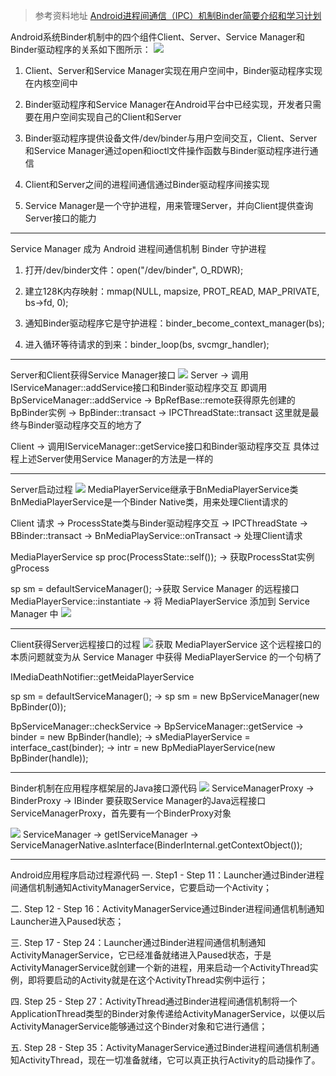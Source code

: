 > 参考资料地址
> [Android进程间通信（IPC）机制Binder简要介绍和学习计划](https://blog.csdn.net/Luoshengyang/article/details/6618363?ops_request_misc=%257B%2522request%255Fid%2522%253A%2522160152745619195188343406%2522%252C%2522scm%2522%253A%252220140713.130102334.pc%255Fblog.%2522%257D&request_id=160152745619195188343406&biz_id=0&utm_medium=distribute.pc_search_result.none-task-blog-2~blog~first_rank_v2~rank_blog_v1-1-6618363.pc_v2_rank_blog_v1&utm_term=Binder&spm=1018.2118.3001.4187)



Android系统Binder机制中的四个组件Client、Server、Service Manager和Binder驱动程序的关系如下图所示：
![](0_13110996490rZN.gif.png)
1. Client、Server和Service Manager实现在用户空间中，Binder驱动程序实现在内核空间中

2. Binder驱动程序和Service Manager在Android平台中已经实现，开发者只需要在用户空间实现自己的Client和Server

3. Binder驱动程序提供设备文件/dev/binder与用户空间交互，Client、Server和Service Manager通过open和ioctl文件操作函数与Binder驱动程序进行通信

4. Client和Server之间的进程间通信通过Binder驱动程序间接实现

5. Service Manager是一个守护进程，用来管理Server，并向Client提供查询Server接口的能力
----
Service Manager 成为 Android 进程间通信机制 Binder 守护进程
1. 打开/dev/binder文件：open("/dev/binder", O_RDWR);

2. 建立128K内存映射：mmap(NULL, mapsize, PROT_READ, MAP_PRIVATE, bs->fd, 0);

3. 通知Binder驱动程序它是守护进程：binder_become_context_manager(bs);

4. 进入循环等待请求的到来：binder_loop(bs, svcmgr_handler);
----
Server和Client获得Service Manager接口
![](0_1311363642X5Cd.gif.jpg)
Server -> 调用IServiceManager::addService接口和Binder驱动程序交互
即调用BpServiceManager::addService -> BpRefBase::remote获得原先创建的BpBinder实例 -> BpBinder::transact -> IPCThreadState::transact
这里就是最终与Binder驱动程序交互的地方了
<!--
IPCThreadState有一个ProcessState类型的成中变量mProcess，而mProcess有一个成员变量mDriverFD，它是设备文件/dev/binder的打开文件描述符，因此，IPCThreadState就相当于间接在拥有了设备文件/dev/binder的打开文件描述符，于是，便可以与Binder驱动程序交互了。
-->
Client -> 调用IServiceManager::getService接口和Binder驱动程序交互
具体过程上述Server使用Service Manager的方法是一样的

----
Server启动过程
![](0_1311479168os88.gif.jpg)
MediaPlayerService继承于BnMediaPlayerService类
BnMediaPlayerService是一个Binder Native类，用来处理Client请求的

Client 请求 -> ProcessState类与Binder驱动程序交互 -> IPCThreadState -> BBinder::transact -> BnMediaPlayService::onTransact -> 处理Client请求

MediaPlayerService
sp<ProcessState> proc(ProcessState::self()); -> 获取ProcessStat实例gProcess
<!--
open文件操作函数来打开/dev/binder设备文件
调用ioctl文件控制函数来分别执行BINDER_VERSION和BINDER_SET_MAX_THREADS两个命令来和Binder驱动程序进行交互，前者用于获得当前Binder驱动程序的版本号，后者用于通知Binder驱动程序，MediaPlayerService最多可同时启动15个线程来处理Client端的请求。
-->
sp<IServiceManager> sm = defaultServiceManager(); ->获取 Service Manager 的远程接口
MediaPlayerService::instantiate -> 将 MediaPlayerService 添加到 Service Manager 中
![](0_1311530322F5jj.gif.jpg)

---- 

Client获得Server远程接口的过程
![](0_13117045717gMi.gif.jpg)
获取 MediaPlayerService 这个远程接口的本质问题就变为从 Service Manager 中获得 MediaPlayerService 的一个句柄了

IMediaDeathNotifier::getMeidaPlayerService
<!--获取 BpserviceManager 的 IServiceManager 接口-->
sp<IServiceManager> sm = defaultServiceManager(); ->
sp<IServiceManager> sm = new BpServiceManager(new BpBinder(0));

BpServiceManager::checkService -> BpServiceManager::getService ->
binder = new BpBinder(handle); ->
sMediaPlayerService = interface_cast<IMediaPlayerService>(binder); ->
intr = new BpMediaPlayerService(new BpBinder(handle));

----
Binder机制在应用程序框架层的Java接口源代码
![](0_1311872523tLjI.gif.jpg)
ServiceManagerProxy -> BinderProxy -> IBinder
要获取Service Manager的Java远程接口ServiceManagerProxy，首先要有一个BinderProxy对象

![](0_1311872907IM3i.gif.jpg)
ServiceManager -> getIServiceManager -> ServiceManagerNative.asInterface(BinderInternal.getContextObject());


----
Android应用程序启动过程源代码
一. Step1 - Step 11：Launcher通过Binder进程间通信机制通知ActivityManagerService，它要启动一个Activity；

二. Step 12 - Step 16：ActivityManagerService通过Binder进程间通信机制通知Launcher进入Paused状态；

三. Step 17 - Step 24：Launcher通过Binder进程间通信机制通知ActivityManagerService，它已经准备就绪进入Paused状态，于是ActivityManagerService就创建一个新的进程，用来启动一个ActivityThread实例，即将要启动的Activity就是在这个ActivityThread实例中运行；

四. Step 25 - Step 27：ActivityThread通过Binder进程间通信机制将一个ApplicationThread类型的Binder对象传递给ActivityManagerService，以便以后ActivityManagerService能够通过这个Binder对象和它进行通信；

五. Step 28 - Step 35：ActivityManagerService通过Binder进程间通信机制通知ActivityThread，现在一切准备就绪，它可以真正执行Activity的启动操作了。